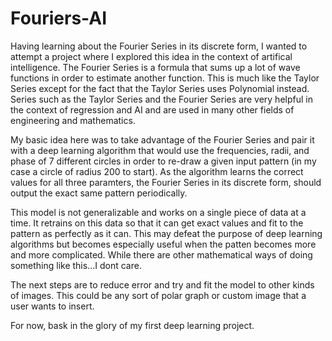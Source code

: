 # Fouriers-AI

Having learning about the Fourier Series in its discrete form, I wanted to attempt a project where I explored this idea in the context of artifical intelligence. The Fourier Series is a formula that sums up a lot of wave functions in order to estimate another function. This is much like the Taylor Series except for the fact that the Taylor Series uses Polynomial instead. Series such as the Taylor Series and the Fourier Series are very helpful in the context of regression and AI and are used in many other fields of engineering and mathematics. 

My basic idea here was to take advantage of the Fourier Series and pair it with a deep learning algorithm that would use the frequencies, radii, and phase of 7 different circles in order to re-draw a given input pattern (in my case a circle of radius 200 to start). As the algorithm learns the correct values for all three paramters, the Fourier Series in its discrete form, should output the exact same pattern periodically. 

This model is not generalizable and works on a single piece of data at a time. It retrains on this data so that it can get exact values and fit to the pattern as perfectly as it can. This may defeat the purpose of deep learning algorithms but becomes especially useful when the patten becomes more and more complicated. While there are other mathematical ways of doing something like this...I dont care. 

The next steps are to reduce error and try and fit the model to other kinds of images. This could be any  sort of polar graph or custom image that a user wants to insert. 

For now, bask in the glory of my first deep learning project. 

